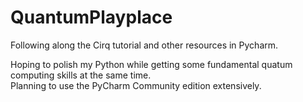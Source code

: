 # QuantumPlayplace
Following along the Cirq tutorial and other resources in Pycharm.

Hoping to polish my Python while getting some fundamental quatum computing skills at the same time.  
Planning to use the PyCharm Community edition extensively.
